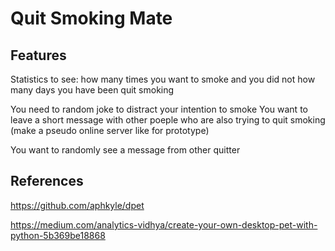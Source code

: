 # Quit Smoking Mate



## Features

Statistics to see:
how many times you want to smoke and you did not
how many days you have been quit smoking

You need to random joke to distract your intention to smoke
You want to leave a short message with other poeple who are also trying to quit smoking 
(make a pseudo online server like for prototype)

You want to randomly see a message from other quitter

## References

https://github.com/aphkyle/dpet

https://medium.com/analytics-vidhya/create-your-own-desktop-pet-with-python-5b369be18868
